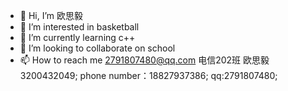 - 👋 Hi, I’m   欧思毅
- 👀 I’m interested in basketball
- 🌱 I’m currently learning c++
- 💞️ I’m looking to collaborate on school
- 📫 How to reach me 2791807480@qq.com
      电信202班 欧思毅 3200432049;
      phone number：18827937386;
      qq:2791807480;
<!---
osywy/osywy is a ✨ special ✨ repository because its `README.md` (this file) appears on your GitHub profile.
You can click the Preview link to take a look at your changes.
--->
